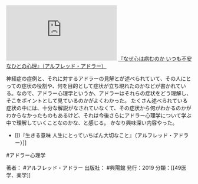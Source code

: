 [![](https://gyazo.com/987587a263bfaab995a3366e1ea973aa.img)](http://amzn.to/39CItHC)
[『なぜ心は病むのか いつも不安なひとの心理』（アルフレッド・アドラー）](https://amzn.to/39CItHC)

神経症の症例と、それに対するアドラーの見解とが述べられていて、その人にとっての症状の役割や、何を目的として症状が立ち現れたのかなどが書かれている。なので、アドラー心理学というか、アドラーはそれらの症状をどう理解し、そこをポイントとして見ているのかがよくわかった。
たくさん述べられている症状の中には、十分な解説がなされていなくて、その症状から何がわかるのかがわからなかったものもあるけど、それは今後さらにアドラー心理学について学ぶ中で理解していくことなのかな、と感じる。
かなり興味深い内容やった。

- [[I『生きる意味 人生にとっていちばん大切なこと』（アルフレッド・アドラー）]]

#アドラー心理学 

著者： #アルフレッド・アドラー
出版社： #興陽館 
発行：2019
分類：[[49医学、薬学]]